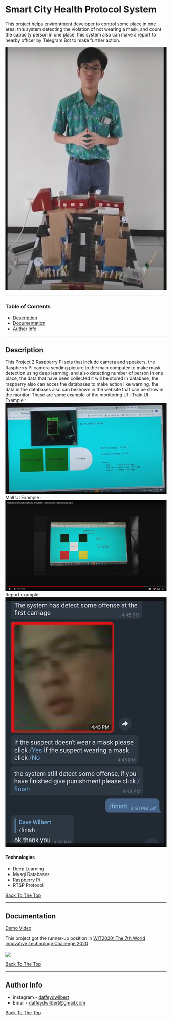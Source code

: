 
# Smart City Health Protocol System 

This project helps environtment developer to control some place in one area, this system detecting the violation of not wearing a mask, and count the capacity person in one place, this system also can make a report to nearby officer by Telegram Bot to make further action.

![Project Image](Assets/cover.png)

---

### Table of Contents


- [Description](#description)
- [Documentation](#documentation)
- [Author Info](#author-info)

---

## Description

This Project 2 Raspberry Pi sets that include camera and speakers, the Raspberry Pi camera sending picture to the main computer to make mask detection using deep learning, and also detecting number of person in one place, the data that have been collected it will be stored in database, the raspberry also can acces the databases to make action like warning, the data in the databases also can beshown in the website that can be show in the monitor.
These are some example of the monitoring UI :
Train UI Example :
<img src="Assets/trainUI.png">
Mall UI Example :
<img src="Assets/mallUI.png">
Report example:
<img src="Assets/report.png">
#### Technologies

- Deep Learning
- Mysql Databases
- Raspberry Pi
- RTSP Protocol

[Back To The Top](#smart-city-health-protocol-system)

---

## Documentation

[Demo Video](https://drive.google.com/file/d/1UY5U6le68_mG-VUBjzdg2TOh8kRE_WxV/view?usp=sharing)

This project got the runner-up position in [WIT2020: The 7th World Innovative Technology Challenge 2020](https://ausrobotics.org/events/wit2020/)

<img src="Assets/cert.jpg" width="250" align="center">

[Back To The Top](#smart-city-health-protocol-system)

---
## Author Info

- instagram - [daffeydwilbert](https://www.instagram.com/daffeydwilbert/)
- Email - daffeydwilbert@gmail.com

[Back To The Top](#smart-city-health-protocol-system)


